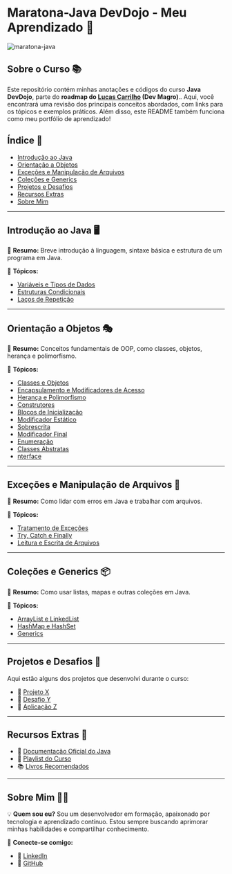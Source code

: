 # Maratona-Java DevDojo - Meu Aprendizado 🚀

![maratona-java](https://github.com/user-attachments/assets/14e90bca-8c87-466a-b417-b620e3e51554)


## Sobre o Curso 📚
Este repositório contém minhas anotações e códigos do curso **Java DevDojo**, parte do **roadmap do [Lucas Carrilho](https://github.com/karilho) (Dev Magro)**.. Aqui, você encontrará uma revisão dos principais conceitos abordados, com links para os tópicos e exemplos práticos. Além disso, este README também funciona como meu portfólio de aprendizado!

## Índice 📌
- [Introdução ao Java](#introducao-ao-java)
- [Orientação a Objetos](#orientacao-a-objetos)
- [Exceções e Manipulação de Arquivos](#excecoes-e-manipulacao-de-arquivos)
- [Coleções e Generics](#colecoes-e-generics)
- [Projetos e Desafios](#projetos-e-desafios)
- [Recursos Extras](#recursos-extras)
- [Sobre Mim](#sobre-mim)

---

## Introdução ao Java 🖥️
📌 **Resumo:** Breve introdução à linguagem, sintaxe básica e estrutura de um programa em Java.

🔗 **Tópicos:**
- [Variáveis e Tipos de Dados](src/maratona/src/AAnotações/Variaveis.md)
- [Estruturas Condicionais](src/maratona/src/AAnotações/EstruturasCondicionais.md)
- [Laços de Repetição](src/maratona/src/AAnotações/LacosRepeticao.md)

---

## Orientação a Objetos 🎭
📌 **Resumo:** Conceitos fundamentais de OOP, como classes, objetos, herança e polimorfismo.

🔗 **Tópicos:**
- [Classes e Objetos](src/maratona/src/AAnotações/POO.md)
- [Encapsulamento e Modificadores de Acesso](src/maratona/src/AAnotações/POO.md)
- [Herança e Polimorfismo](src/maratona/src/AAnotações/POO.md)
- [Construtores](src/maratona/src/AAnotações/POO.md)
- [Blocos de Inicialização](src/maratona/src/AAnotações/POO.md)
- [ Modificador Estático](src/maratona/src/AAnotações/POO.md)
- [ Sobrescrita](src/maratona/src/AAnotações/POO.md)
- [ Modificador Final](src/maratona/src/AAnotações/POO.md)
- [ Enumeração](src/maratona/src/AAnotações/POO.md)
- [Classes Abstratas](src/maratona/src/AAnotações/POO.md)
- [nterface](src/maratona/src/AAnotações/POO.md)


---

## Exceções e Manipulação de Arquivos 📄
📌 **Resumo:** Como lidar com erros em Java e trabalhar com arquivos.

🔗 **Tópicos:**
- [Tratamento de Exceções](link_para_o_topico)
- [Try, Catch e Finally](link_para_o_topico)
- [Leitura e Escrita de Arquivos](link_para_o_topico)

---

## Coleções e Generics 📦
📌 **Resumo:** Como usar listas, mapas e outras coleções em Java.

🔗 **Tópicos:**
- [ArrayList e LinkedList](link_para_o_topico)
- [HashMap e HashSet](link_para_o_topico)
- [Generics](link_para_o_topico)

---

## Projetos e Desafios 🚀
Aqui estão alguns dos projetos que desenvolvi durante o curso:

- 🔹 [Projeto X](link_para_projeto)
- 🔹 [Desafio Y](link_para_desafio)
- 🔹 [Aplicação Z](link_para_aplicacao)

---

## Recursos Extras 📖
- 📌 [Documentação Oficial do Java](https://docs.oracle.com/en/java/)
- 🎥 [Playlist do Curso](https://www.youtube.com/playlist?list=PL62G310vn6nFIsOCC0H-C2infYgwm8SWW)
- 📚 [Livros Recomendados](link_para_livros)

---

## Sobre Mim 👨‍💻
💡 **Quem sou eu?** Sou um desenvolvedor em formação, apaixonado por tecnologia e aprendizado contínuo. Estou sempre buscando aprimorar minhas habilidades e compartilhar conhecimento.

📍 **Conecte-se comigo:**
- 🔗 [LinkedIn](https://www.linkedin.com/in/joyce-souto-1482a719a/)
- 🔗 [GitHub](https://github.com/joycsouto)
